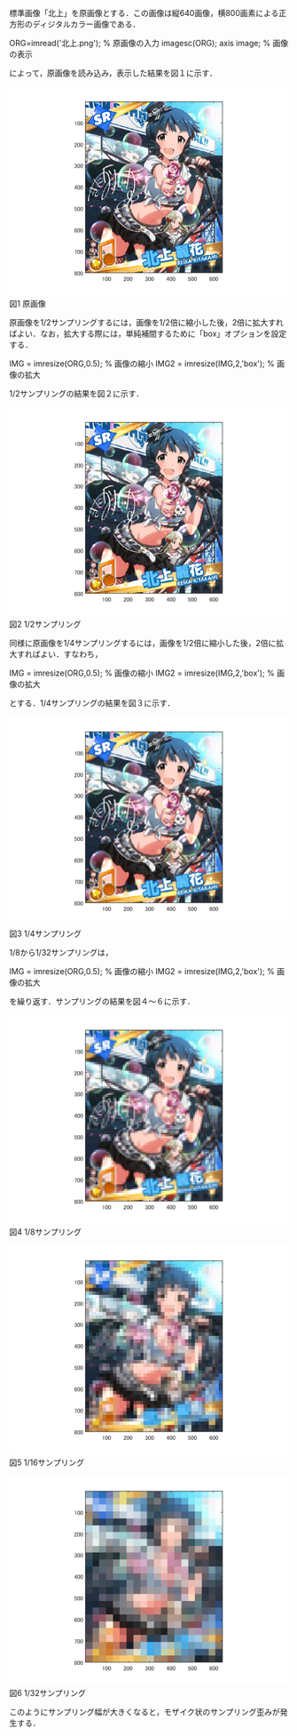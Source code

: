 標準画像「北上」を原画像とする．この画像は縦640画像，横800画素による正方形のディジタルカラー画像である．

ORG=imread('北上.png'); % 原画像の入力
imagesc(ORG); axis image; % 画像の表示

によって，原画像を読み込み，表示した結果を図１に示す．

![原画像](https://github.com/pon03/lecture_image_processing/blob/master/%E8%AA%B2%E9%A1%8C%EF%BC%91/%E8%AA%B2%E9%A1%8C1-1.png?raw=true) 
図1 原画像

原画像を1/2サンプリングするには，画像を1/2倍に縮小した後，2倍に拡大すればよい．なお，拡大する際には，単純補間するために「box」オプションを設定する．

IMG = imresize(ORG,0.5); % 画像の縮小
IMG2 = imresize(IMG,2,'box'); % 画像の拡大

1/2サンプリングの結果を図２に示す．

![原画像](https://github.com/pon03/lecture_image_processing/blob/master/%E8%AA%B2%E9%A1%8C%EF%BC%91/%E8%AA%B2%E9%A1%8C1-2.png?raw=true)
                                                  図2 1/2サンプリング

同様に原画像を1/4サンプリングするには，画像を1/2倍に縮小した後，2倍に拡大すればよい．すなわち，

IMG = imresize(ORG,0.5); % 画像の縮小
IMG2 = imresize(IMG,2,'box'); % 画像の拡大

とする．1/4サンプリングの結果を図３に示す．

![原画像](https://github.com/pon03/lecture_image_processing/blob/master/%E8%AA%B2%E9%A1%8C%EF%BC%91/%E8%AA%B2%E9%A1%8C1-3.png?raw=true)
                                                  図3 1/4サンプリング

1/8から1/32サンプリングは，

IMG = imresize(ORG,0.5); % 画像の縮小
IMG2 = imresize(IMG,2,'box'); % 画像の拡大

を繰り返す．サンプリングの結果を図４～６に示す．

![原画像](https://github.com/pon03/lecture_image_processing/blob/master/%E8%AA%B2%E9%A1%8C%EF%BC%91/%E8%AA%B2%E9%A1%8C1-4.png?raw=true)
                                                  図4 1/8サンプリング

![原画像](https://github.com/pon03/lecture_image_processing/blob/master/%E8%AA%B2%E9%A1%8C%EF%BC%91/%E8%AA%B2%E9%A1%8C1-5.png?raw=true)
                                                  図5 1/16サンプリング

![原画像](https://github.com/pon03/lecture_image_processing/blob/master/%E8%AA%B2%E9%A1%8C%EF%BC%91/%E8%AA%B2%E9%A1%8C1-6.png?raw=true)
                                                  図6 1/32サンプリング

このようにサンプリング幅が大きくなると，モザイク状のサンプリング歪みが発生する．
